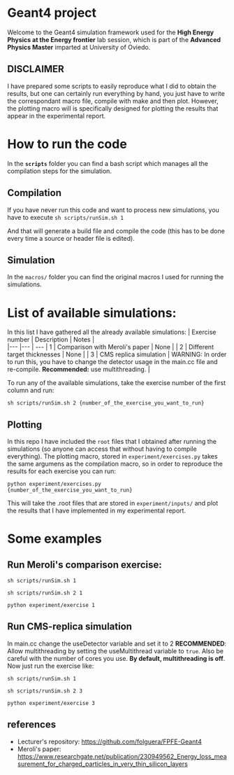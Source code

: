 # Geant4 project
Welcome to the Geant4 simulation framework used for the **High Energy Physics at the Energy frontier** lab session, which is part of the **Advanced Physics Master** imparted at University of Oviedo.


## DISCLAIMER
I have prepared some scripts to easily reproduce what I did to obtain the results, but one can certainly run everything by hand, you just have to write the correspondant macro file, compile with make and then plot. However, the plotting macro will is specifically designed for plotting the results that appear in the experimental report.

# How to run the code
In the **`scripts`**  folder you can find a bash script which manages all the compilation steps for the simulation. 

## Compilation
If you have never run this code and want to process new simulations, you have to execute 
``sh scripts/runSim.sh 1``

And that will generate a build file and compile the code (this has to be done every time a source or header file is edited).
## Simulation
In the ``macros/`` folder you can find the original macros I used for running the simulations.

# List of available simulations:
In this list I have gathered all the already available simulations:
| Exercise  number | Description  			   | Notes |  
|---        |---           				       | ---
|  1        |  Comparison with Meroli's paper  | None |
|  2        |  Different target thicknesses    | None |
|  3        |  CMS replica simulation          | WARNING: In order to run this, you have to change the detector usage in the main.cc file and re-compile.   **Recommended:** use multithreading. |

To run any of the available simulations, take the exercise  number of the first column and run:

``sh scripts/runSim.sh 2 {number_of_the_exercise_you_want_to_run}``

## Plotting
In this repo I have included the ``root`` files that I obtained after running the simulations (so anyone can access that without having to compile everything). 
The plotting macro, stored in ``experiment/exercises.py`` takes the same argumens as the compilation macro, so in order to reproduce the results for each exercise you can run:

``python experiment/exercises.py {number_of_the_exercise_you_want_to_run}``

This will take the .root files that are stored in ``experiment/inputs/`` and plot the results that I have implemented in my experimental report.


# Some examples
## Run Meroli's comparison exercise:

``sh scripts/runSim.sh 1``

``sh scripts/runSim.sh 2 1``

``python experiment/exercise 1``

## Run CMS-replica simulation
In main.cc change the useDetector variable and set it to 2
**RECOMMENDED**: Allow multithreading by setting the useMultithread variable to ``true``. Also be careful with the number of cores you use. **By default, multithreading is off**. Now just run the exercise like:

``sh scripts/runSim.sh 1``

``sh scripts/runSim.sh 2 3``

``python experiment/exercise 3``

## references
* Lecturer's repository: https://github.com/folguera/FPFE-Geant4
* Meroli's paper: https://www.researchgate.net/publication/230949562_Energy_loss_measurement_for_charged_particles_in_very_thin_silicon_layers



